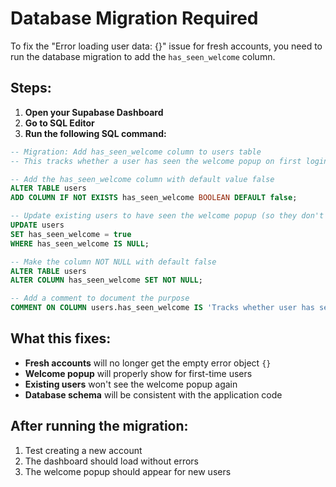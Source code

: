 # Database Migration Required

To fix the "Error loading user data: {}" issue for fresh accounts, you need to run the database migration to add the `has_seen_welcome` column.

## Steps:

1. **Open your Supabase Dashboard**
2. **Go to SQL Editor**
3. **Run the following SQL command:**

```sql
-- Migration: Add has_seen_welcome column to users table
-- This tracks whether a user has seen the welcome popup on first login

-- Add the has_seen_welcome column with default value false
ALTER TABLE users 
ADD COLUMN IF NOT EXISTS has_seen_welcome BOOLEAN DEFAULT false;

-- Update existing users to have seen the welcome popup (so they don't see it again)
UPDATE users 
SET has_seen_welcome = true 
WHERE has_seen_welcome IS NULL;

-- Make the column NOT NULL with default false
ALTER TABLE users 
ALTER COLUMN has_seen_welcome SET NOT NULL;

-- Add a comment to document the purpose
COMMENT ON COLUMN users.has_seen_welcome IS 'Tracks whether user has seen the welcome popup on first login';
```

## What this fixes:

- **Fresh accounts** will no longer get the empty error object `{}`
- **Welcome popup** will properly show for first-time users
- **Existing users** won't see the welcome popup again
- **Database schema** will be consistent with the application code

## After running the migration:

1. Test creating a new account
2. The dashboard should load without errors
3. The welcome popup should appear for new users
